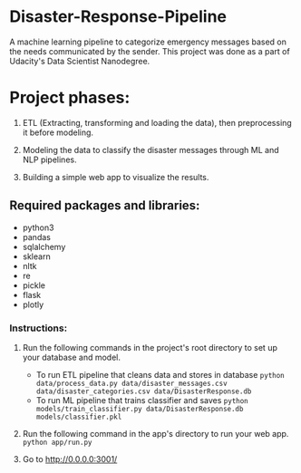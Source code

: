 # Disaster-Response-Pipeline
A machine learning pipeline to categorize emergency messages based on the needs communicated by the sender.
This project was done as a part of Udacity's Data Scientist Nanodegree.

# Project phases:

1. ETL (Extracting, transforming and loading the data), then preprocessing it before modeling.

2. Modeling the data to classify the disaster messages through ML and NLP pipelines.

3. Building a simple web app to visualize the results.

## Required packages and libraries:

- python3
- pandas
- sqlalchemy
- sklearn
- nltk
- re
- pickle
- flask
- plotly

### Instructions:

1. Run the following commands in the project's root directory to set up your database and model.

    - To run ETL pipeline that cleans data and stores in database
        `python data/process_data.py data/disaster_messages.csv data/disaster_categories.csv data/DisasterResponse.db`
    - To run ML pipeline that trains classifier and saves
        `python models/train_classifier.py data/DisasterResponse.db models/classifier.pkl`

2. Run the following command in the app's directory to run your web app.
    `python app/run.py`

3. Go to http://0.0.0.0:3001/




